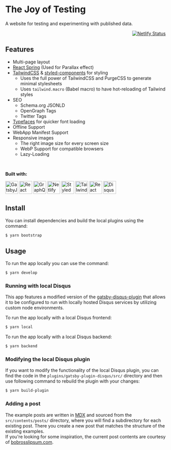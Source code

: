 # The Joy of Testing  

A website for testing and experimenting with published data.  

<p align="right">
  <a href="https://app.netlify.com/sites/joy-of-testing/deploys"><img src="https://api.netlify.com/api/v1/badges/441735f0-9603-4eba-96c8-a95cee1eafe1/deploy-status" alt="Netlify Status"/></a>
</p>

## Features  

- Multi-page layout
- [React Spring](https://github.com/drcmda/react-spring) (Used for Parallax effect)
- [TailwindCSS](https://tailwindcss.com/) & [styled-components](https://www.styled-components.com/) for styling
  - Uses the full power of TailwindCSS and PurgeCSS to generate minimal stylesheets
  - Uses `tailwind.macro` (Babel macro) to have hot-reloading of Tailwind styles
- SEO
  - Schema.org JSONLD
  - OpenGraph Tags
  - Twitter Tags
- [Typefaces](https://github.com/KyleAMathews/typefaces) for quicker font loading
- Offline Support
- WebApp Manifest Support
- Responsive images
  - The right image size for every screen size
  - WebP Support for compatible browsers
  - Lazy-Loading


<br>

**Built with:**  

<p>
  <a href="https://www.gatsbyjs.org/"><img src="https://user-images.githubusercontent.com/16360374/54067385-3051be80-41f4-11e9-9daf-29f910f35427.png" alt="GatsbyJS" height="40"></a>
  <a href="https://reactjs.org/"><img src="https://user-images.githubusercontent.com/16360374/54067296-34c9a780-41f3-11e9-985c-dae0828c2470.png" alt="React" height="40"></a>
  <a href="https://graphql.org/"><img src="https://user-images.githubusercontent.com/16360374/54067380-292ab080-41f4-11e9-9819-6d96fb2124e2.png" alt="GraphQL" height="40"></a>
  <a href="https://app.netlify.com/"><img src="https://user-images.githubusercontent.com/16360374/75855942-2a130580-5da8-11ea-9d8c-a34ac6e59fe1.png" alt="Netlify" height="40"></a>
  <a href="https://www.styled-components.com/"><img src="https://user-images.githubusercontent.com/16360374/54067384-2def6480-41f4-11e9-9e55-a32e72ed23de.png" alt="Styled Components" height="40"></a>
  <a href="https://tailwindcss.com"><img src="https://user-images.githubusercontent.com/16360374/54067382-2b8d0a80-41f4-11e9-8613-98edcad9e89f.png" alt="Tailwind" height="40"></a>
  <a href="https://www.react-spring.io/"><img src="https://user-images.githubusercontent.com/16360374/54067378-26c85680-41f4-11e9-8cca-552b091b267b.png" alt="React Spring" height="40"></a>
  <a href="https://disqus.com/"><img src="https://user-images.githubusercontent.com/16360374/55284185-43087080-5326-11e9-9931-cf0baddc2684.png" alt="Disqus" height="40"></a>
</p>


## Install  
You can install dependencies and build the local plugins using the command:  

```sh
$ yarn bootstrap
```

## Usage  

To run the app locally you can use the command:

```sh
$ yarn develop
```

### Running with local Disqus  

This app features a modified version of the [gatsby-disqus-plugin](https://github.com/tterb/gatsby-plugin-disqus) that allows it to be configured to run with locally hosted Disqus services by utilizing custom node environments.  

To run the app locally with a local Disqus frontend:
```sh
$ yarn local
```

To run the app locally with a local Disqus backend:
```sh
$ yarn backend
```

### Modifying the local Disqus plugin  

If you want to modify the functionality of the local Disqus plugin, you can find the code in the `plugins/gatsby-plugin-disqus/src/` directory and then use following command to rebuild the plugin with your changes:  
```sh
$ yarn build-plugin
```

### Adding a post  

The example posts are written in [MDX](https://mdxjs.com/) and sourced from the `src/contents/posts/` directory, where you will find a subdirectory for each existing post. There you create a new post that matches the structure of the existing examples.  
If you're looking for some inspiration, the current post contents are courtesy of [bobrosslipsum.com](https://www.bobrosslipsum.com/).  
